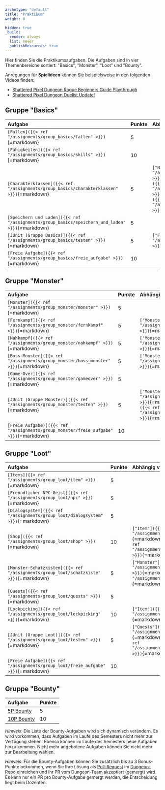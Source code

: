 ```yaml
---
archetype: "default"
title: "Praktikum"
weight: 0

hidden: true
_build:
  render: always
  list: never
  publishResources: true
---
```



Hier finden Sie die Praktikumsaufgaben. Die Aufgaben sind in vier Themenbereiche sortiert:
"Basics", "Monster", "Loot" und "Bounty".

Anregungen für **Spielideen** können Sie beispielsweise in den folgenden Videos finden:
-   [Shattered Pixel Dungeon Rogue Beginners Guide Playthrough](https://youtu.be/qoc_tDN0QC4)
-   [Shattered Pixel Dungeon Duelist Update!](https://youtu.be/LgSjUWjQg0s)


## Gruppe "Basics"

| Aufgabe                                                                                         | Punkte | Abhängig von                                                                                                                                                                                                                                      |
|:------------------------------------------------------------------------------------------------|:-------|:--------------------------------------------------------------------------------------------------------------------------------------------------------------------------------------------------------------------------------------------------|
| `[Fallen]({{< ref "/assignments/group_basics/fallen" >}})`{=markdown}                           | 5      |                                                                                                                                                                                                                                                   |
| `[Fähigkeiten]({{< ref "/assignments/group_basics/skills" >}})`{=markdown}                      | 10     |                                                                                                                                                                                                                                                   |
| `[Charakterklassen]({{< ref "/assignments/group_basics/charakterklassen" >}})`{=markdown}       | 5      | `["Nahkampf"]({{< ref "/assignments/group_monster/nahkampf" >}})`{=markdown} oder `["Fernkampf"]({{< ref "/assignments/group_monster/fernkampf" >}})`{=markdown} und `["Fähigkeiten"]({{< ref "/assignments/group_basics/skills" >}})`{=markdown} |
| `[Speichern und Laden]({{< ref "/assignments/group_basics/speichern_und_laden" >}})`{=markdown} | 5      |                                                                                                                                                                                                                                                   |
| `[JUnit (Gruppe Basics)]({{< ref "/assignments/group_basics/testen" >}})`{=markdown}            | 5      | `["Fallen"]({{< ref "/assignments/group_basics/fallen" >}})`{=markdown}                                                                                                                                                                           |
| `[Freie Aufgabe]({{< ref "/assignments/group_basics/freie_aufgabe" >}})`{=markdown}             | 10     |                                                                                                                                                                                                                                                   |


## Gruppe "Monster"

| Aufgabe                                                                                | Punkte | Abhängig von                                                                                                                                                   |
|:---------------------------------------------------------------------------------------|:-------|:---------------------------------------------------------------------------------------------------------------------------------------------------------------|
| `[Monster]({{< ref "/assignments/group_monster/monster" >}})`{=markdown}               | 5      |                                                                                                                                                                |
| `[Fernkampf]({{< ref "/assignments/group_monster/fernkampf" >}})`{=markdown}           | 5      | `["Monster"]({{< ref "/assignments/group_monster/monster" >}})`{=markdown}                                                                                     |
| `[Nahkampf]({{< ref "/assignments/group_monster/nahkampf" >}})`{=markdown}             | 5      | `["Monster"]({{< ref "/assignments/group_monster/monster" >}})`{=markdown}                                                                                     |
| `[Boss-Monster]({{< ref "/assignments/group_monster/boss_monster" >}})`{=markdown}     | 5      | `["Monster"]({{< ref "/assignments/group_monster/monster" >}})`{=markdown}                                                                                     |
| `[Game-Over]({{< ref "/assignments/group_monster/gameover" >}})`{=markdown}            | 5      |                                                                                                                                                                |
| `[JUnit (Gruppe Monster)]({{< ref "/assignments/group_monster/testen" >}})`{=markdown} | 5      | `["Monster"]({{< ref "/assignments/group_monster/monster" >}})`{=markdown} oder `["Fernkampf"]({{< ref "/assignments/group_monster/fernkampf" >}})`{=markdown} |
| `[Freie Aufgabe)]({{< ref "/assignments/group_monster/freie_aufgabe" >}})`{=markdown}  | 10     |                                                                                                                                                                |


## Gruppe "Loot"

| Aufgabe                                                                                | Punkte | Abhängig von                                                                                                                                                 |
|:---------------------------------------------------------------------------------------|:-------|:-------------------------------------------------------------------------------------------------------------------------------------------------------------|
| `[Items]({{< ref "/assignments/group_loot/item" >}})`{=markdown}                       | 5      |                                                                                                                                                              |
| `[Freundlicher NPC-Geist]({{< ref "/assignments/group_loot/npc" >}})`{=markdown}       | 5      |                                                                                                                                                              |
| `[Dialogsystem]({{< ref "/assignments/group_loot/dialogsystem" >}})`{=markdown}        | 5      |                                                                                                                                                              |
| `[Shop]({{< ref "/assignments/group_loot/shop" >}})`{=markdown}                        | 10     | `["Item"]({{< ref "/assignments/group_loot/item" >}})`{=markdown} und `["Dialogsystem"]({{< ref "/assignments/group_loot/dialogsystem" >}})`{=markdown}      |
| `[Monster-Schatzkisten]({{< ref "/assignments/group_loot/schatzkiste" >}})`{=markdown} | 5      | `["Monster"]({{< ref "/assignments/group_monster/monster" >}})`{=markdown} und `["Item"]({{< ref "/assignments/group_loot/item" >}})`{=markdown}             |
| `[Quests]({{< ref "/assignments/group_loot/quests" >}})`{=markdown}                    | 5      |                                                                                                                                                              |
| `[Lockpicking]({{< ref "/assignments/group_loot/lockpicking" >}})`{=markdown}          | 10     | `["Item"]({{< ref "/assignments/group_loot/item" >}})`{=markdown}                                                                                            |
| `[JUnit (Gruppe Loot)]({{< ref "/assignments/group_loot/testen" >}})`{=markdown}       | 5      | `["Quests"]({{< ref "/assignments/group_loot/quests" >}})`{=markdown} oder `["Dialogsystem"]({{< ref "/assignments/group_loot/dialogsystem" >}})`{=markdown} |
| `[Freie Aufgabe]({{< ref "/assignments/group_loot/freie_aufgabe" >}})`{=markdown}      | 10     |                                                                                                                                                              |


## Gruppe "Bounty"

| Aufgabe                                                                                                                      | Punkte |
|:-----------------------------------------------------------------------------------------------------------------------------|:-------|
| [5P Bounty](https://github.com/Dungeon-CampusMinden/Dungeon/issues?q=is%3Aopen+is%3Aissue+label%3Abounty%3A5p+-linked%3Apr)   | 5      |
| [10P Bounty](https://github.com/Dungeon-CampusMinden/Dungeon/issues?q=is%3Aopen+is%3Aissue+label%3Abounty%3A10p+-linked%3Apr) | 10     |

_Hinweis_: Die Liste der Bounty-Aufgaben wird sich dynamisch verändern. Es wird vorkommen,
dass Aufgaben im Laufe des Semesters nicht mehr zur Verfügung stehen. Ebenso können im Laufe
des Semesters neue Aufgaben hinzu kommen. Nicht mehr angebotene Aufgaben können Sie nicht
mehr zur Bearbeitung wählen.

_Hinweis_: Für die Bounty-Aufgaben können Sie zusätzlich bis zu 3 Bonus-Punkte bekommen, wenn
Sie Ihre Lösung als [Pull-Request](https://github.com/Dungeon-CampusMinden/Dungeon/compare) im
[Dungeon-Repo](https://github.com/Dungeon-CampusMinden/Dungeon) einreichen und Ihr PR vom
Dungeon-Team akzeptiert (gemergt) wird. Es kann nur ein PR pro Bounty-Aufgabe gemergt werden,
die Entscheidung liegt beim Dozenten.
